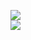 [![](https://img.shields.io/badge/Made%20With-Github%20Spray-lightgrey.svg?style=for-the-badge&logo=github)](https://github.com/Annihil/github-spray#3099)  
[![](https://i.imgur.com/2DrTn0Z.gif)](https://github.com/Annihil/github-spray)